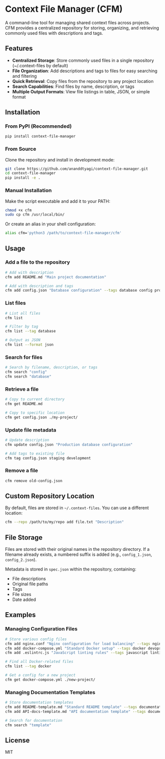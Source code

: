# Context File Manager (CFM)

A command-line tool for managing shared context files across projects. CFM provides a centralized repository for storing, organizing, and retrieving commonly used files with descriptions and tags.

## Features

- **Centralized Storage**: Store commonly used files in a single repository (~/.context-files by default)
- **File Organization**: Add descriptions and tags to files for easy searching and filtering
- **Quick Retrieval**: Copy files from the repository to any project location
- **Search Capabilities**: Find files by name, description, or tags
- **Multiple Output Formats**: View file listings in table, JSON, or simple format

## Installation

### From PyPI (Recommended)

```bash
pip install context-file-manager
```

### From Source

Clone the repository and install in development mode:

```bash
git clone https://github.com/ananddtyagi/context-file-manager.git
cd context-file-manager
pip install -e .
```

### Manual Installation

Make the script executable and add it to your PATH:

```bash
chmod +x cfm
sudo cp cfm /usr/local/bin/
```

Or create an alias in your shell configuration:

```bash
alias cfm='python3 /path/to/context-file-manager/cfm'
```

## Usage

### Add a file to the repository

```bash
# Add with description
cfm add README.md "Main project documentation"

# Add with description and tags
cfm add config.json "Database configuration" --tags database config production
```

### List files

```bash
# List all files
cfm list

# Filter by tag
cfm list --tag database

# Output as JSON
cfm list --format json
```

### Search for files

```bash
# Search by filename, description, or tags
cfm search "config"
cfm search "database"
```

### Retrieve a file

```bash
# Copy to current directory
cfm get README.md

# Copy to specific location
cfm get config.json ./my-project/
```

### Update file metadata

```bash
# Update description
cfm update config.json "Production database configuration"

# Add tags to existing file
cfm tag config.json staging development
```

### Remove a file

```bash
cfm remove old-config.json
```

## Custom Repository Location

By default, files are stored in `~/.context-files`. You can use a different location:

```bash
cfm --repo /path/to/my/repo add file.txt "Description"
```

## File Storage

Files are stored with their original names in the repository directory. If a filename already exists, a numbered suffix is added (e.g., `config_1.json`, `config_2.json`).

Metadata is stored in `spec.json` within the repository, containing:
- File descriptions
- Original file paths
- Tags
- File sizes
- Date added

## Examples

### Managing Configuration Files

```bash
# Store various config files
cfm add nginx.conf "Nginx configuration for load balancing" --tags nginx webserver
cfm add docker-compose.yml "Standard Docker setup" --tags docker devops
cfm add .eslintrc.js "JavaScript linting rules" --tags javascript linting

# Find all Docker-related files
cfm list --tag docker

# Get a config for a new project
cfm get docker-compose.yml ./new-project/
```

### Managing Documentation Templates

```bash
# Store documentation templates
cfm add README-template.md "Standard README template" --tags documentation template
cfm add API-docs-template.md "API documentation template" --tags documentation api

# Search for documentation
cfm search "template"
```

## License

MIT